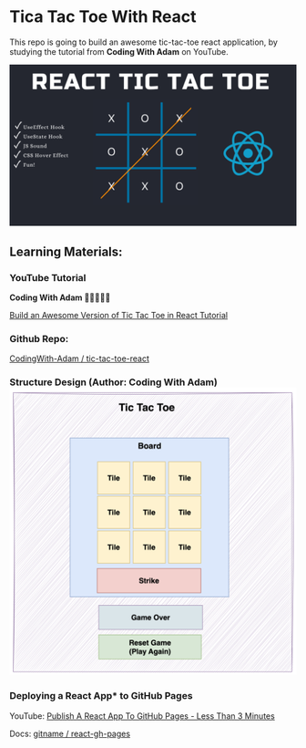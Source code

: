 # Tica Tac Toe With React

This repo is going to build an awesome tic-tac-toe react application, by studying the tutorial from **Coding With Adam** on YouTube.

![](https://github.com/CodingWith-Adam/tic-tac-toe-react/raw/main/cover.png)

## Learning Materials:

### YouTube Tutorial

**Coding With Adam 🌟🌟🌟🌟🌟**

 [Build an Awesome Version of Tic Tac Toe in React Tutorial](https://www.youtube.com/watch?v=4Gt_YyGf6B0)

### Github Repo:

[CodingWith-Adam / tic-tac-toe-react](https://github.com/CodingWith-Adam/tic-tac-toe-react/tree/main)

### Structure Design (Author: Coding With Adam)![img](https://github.com/CodingWith-Adam/tic-tac-toe-react/raw/main/component-diagram.png)

### Deploying a React App* to GitHub Pages

YouTube: [Publish A React App To GitHub Pages - Less Than 3 Minutes](https://www.youtube.com/watch?v=4G6O0BIoq6M)

Docs: [gitname / react-gh-pages](https://github.com/gitname/react-gh-pages)
